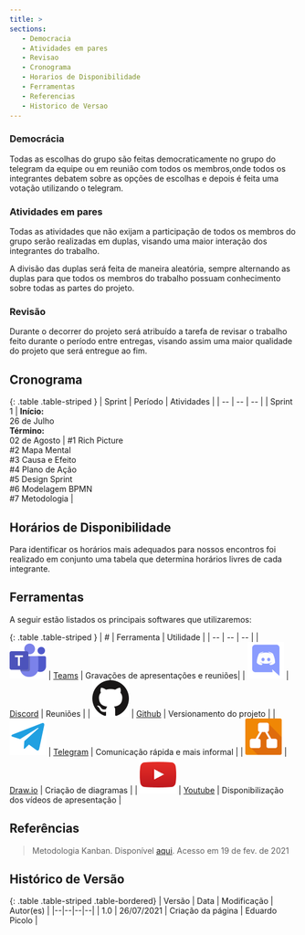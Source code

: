 ```yaml
---
title: >
sections:
   - Democracia
   - Atividades em pares
   - Revisao
   - Cronograma
   - Horarios de Disponibilidade
   - Ferramentas
   - Referencias
   - Historico de Versao
---
```



### Democrácia 

Todas as escolhas do grupo são feitas democraticamente no grupo do telegram da equipe ou em reunião com todos os membros,onde todos os integrantes debatem sobre as opções de escolhas e depois é feita uma votação utilizando o telegram.

### Atividades em pares

Todas as atividades que não exijam a participação de todos os membros do
grupo serão realizadas em duplas, visando uma maior interação dos integrantes
do trabalho.

A divisão das duplas será feita de maneira aleatória, sempre alternando as
duplas para que todos os membros do trabalho possuam conhecimento sobre
todas as partes do projeto.

### Revisão 

Durante o decorrer do projeto será atribuído a tarefa de revisar o trabalho
feito durante o período entre entregas, visando assim uma maior qualidade
do projeto que será entregue ao fim.

## Cronograma

<div class="table-responsive">

{: .table .table-striped }
| Sprint | Período | Atividades |
| -- | -- | -- |
| Sprint 1  | **Início:** <br> 26 de Julho <br> **Término:** <br> 02 de Agosto |  #1 Rich Picture <br> #2 Mapa Mental <br> #3 Causa e Efeito <br> #4 Plano de Ação <br> #5 Design Sprint <br>  #6 Modelagem BPMN <br>  #7 Metodologia |

</div>

## Horários de Disponibilidade 

Para identificar os horários mais adequados para nossos encontros foi realizado em conjunto uma tabela que determina horários livres de cada integrante.

## Ferramentas

A seguir estão listados os principais softwares que utilizaremos:

<div class="table-responsive">

{: .table .table-striped }
| # | Ferramenta | Utilidade |
| -- | -- | -- |
| ![Teams](assets/images/logos/Teams.png)  | [Teams](https://www.microsoft.com/pt-br/microsoft-teams/free) | Gravações de apresentações e reuniões|
| ![Discord](assets/images/logos/Discord.png)  | [Discord](https://discord.com/) | Reuniões |
| ![Github](assets/images/logos/Github.png)  | [Github](https://github.com/) | Versionamento do projeto |
| ![Telegram](assets/images/logos/Telegram.png)  | [Telegram](https://telegram.org/) | Comunicação rápida e mais informal |
| ![Draw.io](assets/images/logos/Draw-io.png)  | [Draw.io](https://www.diagrams.net/) | Criação de diagramas |
| ![YouTube](assets/images/logos/YouTube.png)  | [Youtube](https://www.youtube.com/) | Disponibilização dos vídeos de apresentação |

</div>

## Referências 

> Metodologia Kanban. Disponível [aqui](https://blog.runrun.it/o-que-e-kanban/#b). Acesso em 19 de fev. de 2021

## Histórico de Versão 

{: .table .table-striped .table-bordered}
| Versão | Data | Modificação | Autor(es) |
|--|--|--|--|
| 1.0 | 26/07/2021 | Criação da página | Eduardo Picolo |

